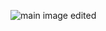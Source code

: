 ![main image edited](https://user-images.githubusercontent.com/118853278/214370082-6c4c4f93-c3e9-4fba-83ce-92e1f87c9cfd.png)
